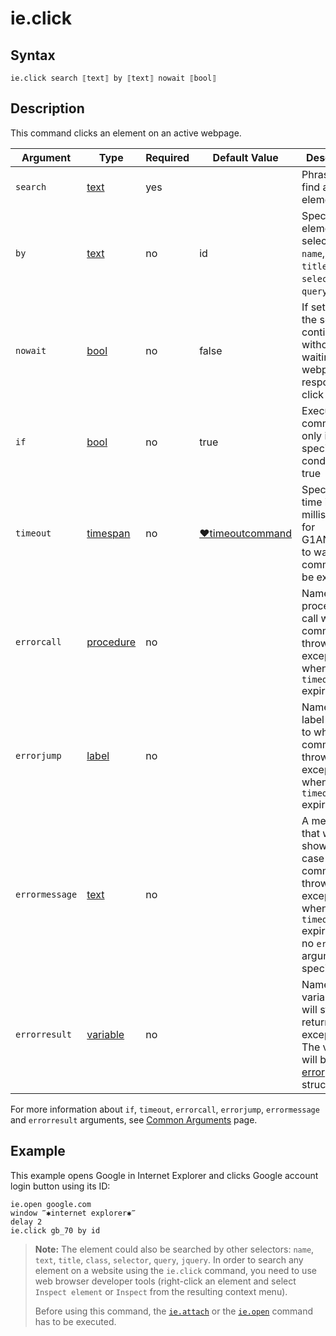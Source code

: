 # ie.click

## Syntax

```G1ANT
ie.click search ⟦text⟧ by ⟦text⟧ nowait ⟦bool⟧
```

## Description

This command clicks an element on an active webpage.

| Argument | Type | Required | Default Value | Description |
| -------- | ---- | -------- | ------------- | ----------- |
|`search`| [text](G1ANT.Language/G1ANT.Language/Structures/TextStructure.md) | yes | | Phrase to find an element by |
|`by`| [text](G1ANT.Language/G1ANT.Language/Structures/TextStructure.md) | no | id | Specifies an element selector: `id`, `name`, `text`, `title`, `class`, `selector`, `query`, `jquery` |
|`nowait`| [bool](G1ANT.Language/G1ANT.Language/Structures/BooleanStructure.md) | no | false | If set to `true`, the script will continue without waiting for a webpage to respond to a click event |
| `if`           | [bool](G1ANT.Language/G1ANT.Language/Structures/BooleanStructure.md) | no       | true                                                        | Executes the command only if a specified condition is true   |
| `timeout`      | [timespan](G1ANT.Language/G1ANT.Language/Structures/TimeSpanStructure.md) | no       | [♥timeoutcommand](G1ANT.Language/G1ANT.Addon.Core/Variables/TimeoutCommandVariable.md) | Specifies time in milliseconds for G1ANT.Robot to wait for the command to be executed |
| `errorcall`    | [procedure](G1ANT.Language/G1ANT.Language/Structures/ProcedureStructure.md) | no       |                                                             | Name of a procedure to call when the command throws an exception or when a given `timeout` expires |
| `errorjump`    | [label](G1ANT.Language/G1ANT.Language/Structures/LabelStructure.md) | no       |                                                             | Name of the label to jump to when the command throws an exception or when a given `timeout` expires |
| `errormessage` | [text](G1ANT.Language/G1ANT.Language/Structures/TextStructure.md) | no       |                                                             | A message that will be shown in case the command throws an exception or when a given `timeout` expires, and no `errorjump` argument is specified |
| `errorresult`  | [variable](G1ANT.Language/G1ANT.Language/Structures/VariableStructure.md) | no       |                                                             | Name of a variable that will store the returned exception. The variable will be of [error](G1ANT.Language/G1ANT.Language/Structures/ErrorStructure.md) structure  |

For more information about `if`, `timeout`, `errorcall`, `errorjump`, `errormessage` and `errorresult` arguments, see [Common Arguments](G1ANT.Manual/appendices/common-arguments.md) page.

## Example

This example opens Google in Internet Explorer and clicks Google account login button using its ID:

```G1ANT
ie.open google.com
window ‴✱internet explorer✱‴
delay 2
ie.click gb_70 by id
```

> **Note:** The element could also be searched by other selectors: `name`, `text`, `title`, `class`, `selector`, `query`, `jquery`. In order to search any element on a website using the `ie.click` command, you need to use web browser developer tools (right-click an element and select `Inspect element` or `Inspect` from the resulting context menu).
>
> Before using this command, the [`ie.attach`](IEAttachCommand.md) or the [`ie.open`](IEOpenCommand.md) command has to be executed.
